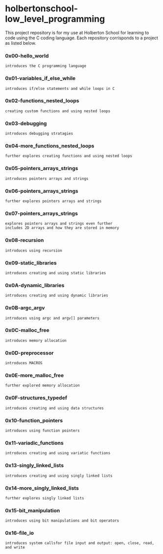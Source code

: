 # holbertonschool-low_level_programming
This project repository is for my use at Holberton School for learning to code using the C coding language. Each repository corrisponds to a project as listed below.

### 0x00-hello_world
	introduces the C programming language
### 0x01-variables_if_else_while
	introduces if/else statements and while loops in C
### 0x02-functions_nested_loops
	creating custom functions and using nested loops
### 0x03-debugging
	introduces debugging stratagies
### 0x04-more_functions_nested_loops
	further explores creating functions and using nested loops
### 0x05-pointers_arrays_strings
	introduces pointers arrays and strings
### 0x06-pointers_arrays_strings
	further explores pointers arrays and strings
### 0x07-pointers_arrays_strings
	explores pointers arrays and strings even further 
	includes 2D arrays and how they are stored in memory
### 0x08-recursion
	introduces using recursion
### 0x09-static_libraries
	introduces creating and using static libraries
### 0x0A-dynamic_libraries
	introduces creating and using dynamic libraries
### 0x0B-argc_argv
	introduces using argc and argv[] parameters
### 0x0C-malloc_free
	introduces memory allocation
### 0x0D-preprocessor
	introduces MACROS
### 0x0E-more_malloc_free
	further explored memory allocation
### 0x0F-structures_typedef
	introduces creating and using data structures
### 0x10-function_pointers
	introduces using function pointers
### 0x11-variadic_functions
	introduces creating and using variatic functions
### 0x13-singly_linked_lists
	introduces creating and using singly linked lists
### 0x14-more_singly_linked_lists
	further explores singly linked lists
### 0x15-bit_manipulation
	introduces using bit manipulations and bit operators
### 0x16-file_io
	introduces system callsfor file input and output: open, close, read, and write
